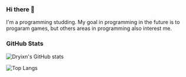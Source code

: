 ### Hi there 👋

I'm a programming studding. My goal in programming in the future is to progaram games, 
but others areas in programming also interest me.

### GitHub Stats


![Dryixn's GitHub stats](https://github-readme-stats.vercel.app/api?username=Dryixn&hide=contribs,prs&theme=tokyonight)

![Top Langs](https://github-readme-stats.vercel.app/api/top-langs/?username=Dryixn&hide=javascript,html&theme=tokyonight)
